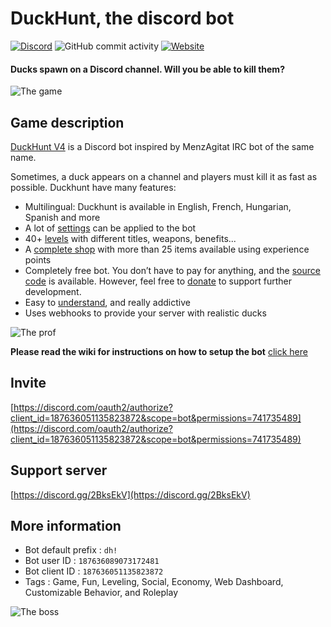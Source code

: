 # DuckHunt, the discord bot

[![Discord](https://img.shields.io/discord/195260081036591104)](https://discord.gg/2BksEkV)
![GitHub commit activity](https://img.shields.io/github/commit-activity/w/DuckHunt-discord/DHV4) 
[![Website](https://img.shields.io/website?url=https%3A%2F%2Fduckhunt.me)](https://duckhunt.me)

#### Ducks spawn on a Discord channel. Will you be able to kill them?

![The game](https://duckhunt.me/docs/.gitbook/assets/golden_duck_calgeka.png)

## Game description

[DuckHunt V4](https://duckhunt.me) is a Discord bot inspired by MenzAgitat IRC bot of the same name. 

Sometimes, a duck appears on a channel and players must kill it as fast as possible. 
Duckhunt have many features:
- Multilingual: Duckhunt is available in English, French, Hungarian, Spanish and more
- A lot of [settings](https://duckhunt.me/docs/bot-administration/edit-settings-settings-list) can be applied to the bot 
- 40+ [levels](https://duckhunt.me/docs/players-guide/levels-and-experience) with different titles, weapons, benefits...
- A [complete shop](https://duckhunt.me/commands/shop) with more than 25 items available using experience points 
- Completely free bot. You don’t have to pay for anything, and the [source code](https://github.com/DuckHunt-discord) is available. However, feel free to [donate](https://www.patreon.com/duckhunt) to support further development.
- Easy to [understand](https://duckhunt.me/docs/), and really addictive
- Uses webhooks to provide your server with realistic ducks

![The prof](https://duckhunt.me/docs/.gitbook/assets/prof_duck_calgeka.png)

**Please read the wiki for instructions on how to setup the bot** [click here](https://duckhunt.me/docs/bot-administration/admin-quickstart)

## Invite

[https://discord.com/oauth2/authorize?client_id=187636051135823872&scope=bot&permissions=741735489](https://discord.com/oauth2/authorize?client_id=187636051135823872&scope=bot&permissions=741735489)

## Support server

[https://discord.gg/2BksEkV](https://discord.gg/2BksEkV)

## More information

- Bot default prefix : `dh!`
- Bot user ID : `187636089073172481`
- Bot client ID : `187636051135823872`
- Tags : Game, Fun, Leveling, Social, Economy, Web Dashboard, Customizable Behavior, and Roleplay

![The boss](https://duckhunt.me/docs/.gitbook/assets/boss_calgeka.png)
